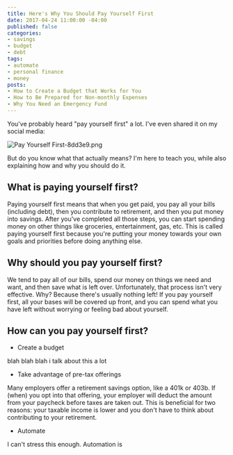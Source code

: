 ```yaml
---
title: Here's Why You Should Pay Yourself First
date: 2017-04-24 11:00:00 -04:00
published: false
categories:
- savings
- budget
- debt
tags:
- automate
- personal finance
- money
posts:
- How to Create a Budget that Works for You
- How to Be Prepared for Non-monthly Expenses
- Why You Need an Emergency Fund
---
```


You've probably heard "pay yourself first" a lot. I've even shared it on my social media:

![Pay Yourself First-8dd3e9.png](/uploads/Pay%20Yourself%20First-8dd3e9.png)

But do you know what that actually means? I'm here to teach you, while also explaining how and why you should do it.

## What is paying yourself first?

Paying yourself first means that when you get paid, you pay all your bills (including debt), then you contribute to retirement, and then you put money into savings. After you've completed all those steps, you can start spending money on other things like groceries, entertainment, gas, etc. This is called paying yourself first because you're putting your money towards your own goals and priorities before doing anything else.

## Why should you pay yourself first?

We tend to pay all of our bills, spend our money on things we need and want, and then save what is left over. Unfortunately, that process isn't very effective. Why? Because there's usually nothing left! If you pay yourself first, all your bases will be covered up front, and you can spend what you have left without worrying or feeling bad about yourself.

## How can you pay yourself first?

* Create a budget

blah blah blah i talk about this a lot

* Take advantage of pre-tax offerings

Many employers offer a retirement savings option, like a 401k or 403b. If (when) you opt into that offering, your employer will deduct the amount from your paycheck before taxes are taken out. This is beneficial for two reasons: your taxable income is lower and you don't have to think about contributing to your retirement. 

* Automate

I can't stress this enough. Automation is 